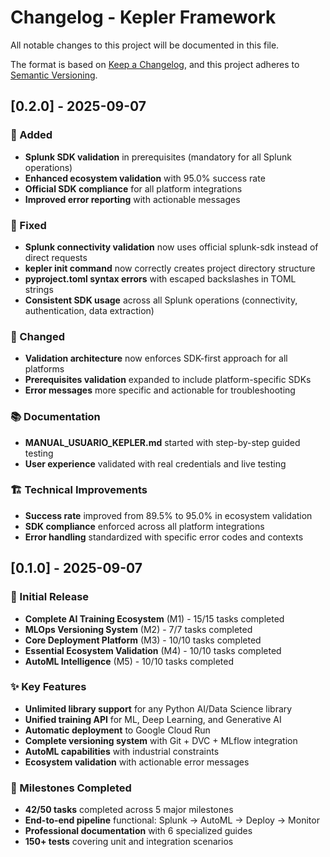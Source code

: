 # Changelog - Kepler Framework

All notable changes to this project will be documented in this file.

The format is based on [Keep a Changelog](https://keepachangelog.com/en/1.0.0/),
and this project adheres to [Semantic Versioning](https://semver.org/spec/v2.0.0.html).

## [0.2.0] - 2025-09-07

### 🎉 Added
- **Splunk SDK validation** in prerequisites (mandatory for all Splunk operations)
- **Enhanced ecosystem validation** with 95.0% success rate
- **Official SDK compliance** for all platform integrations
- **Improved error reporting** with actionable messages

### 🐛 Fixed
- **Splunk connectivity validation** now uses official splunk-sdk instead of direct requests
- **kepler init command** now correctly creates project directory structure
- **pyproject.toml syntax errors** with escaped backslashes in TOML strings
- **Consistent SDK usage** across all Splunk operations (connectivity, authentication, data extraction)

### 🔧 Changed
- **Validation architecture** now enforces SDK-first approach for all platforms
- **Prerequisites validation** expanded to include platform-specific SDKs
- **Error messages** more specific and actionable for troubleshooting

### 📚 Documentation
- **MANUAL_USUARIO_KEPLER.md** started with step-by-step guided testing
- **User experience** validated with real credentials and live testing

### 🏗️ Technical Improvements
- **Success rate** improved from 89.5% to 95.0% in ecosystem validation
- **SDK compliance** enforced across all platform integrations
- **Error handling** standardized with specific error codes and contexts

## [0.1.0] - 2025-09-07

### 🎉 Initial Release
- **Complete AI Training Ecosystem** (M1) - 15/15 tasks completed
- **MLOps Versioning System** (M2) - 7/7 tasks completed  
- **Core Deployment Platform** (M3) - 10/10 tasks completed
- **Essential Ecosystem Validation** (M4) - 10/10 tasks completed
- **AutoML Intelligence** (M5) - 10/10 tasks completed

### ✨ Key Features
- **Unlimited library support** for any Python AI/Data Science library
- **Unified training API** for ML, Deep Learning, and Generative AI
- **Automatic deployment** to Google Cloud Run
- **Complete versioning system** with Git + DVC + MLflow integration
- **AutoML capabilities** with industrial constraints
- **Ecosystem validation** with actionable error messages

### 🎯 Milestones Completed
- **42/50 tasks** completed across 5 major milestones
- **End-to-end pipeline** functional: Splunk → AutoML → Deploy → Monitor
- **Professional documentation** with 6 specialized guides
- **150+ tests** covering unit and integration scenarios
